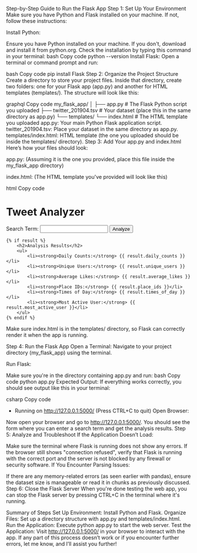 Step-by-Step Guide to Run the Flask App
Step 1: Set Up Your Environment
Make sure you have Python and Flask installed on your machine. If not, follow these instructions:

Install Python:

Ensure you have Python installed on your machine. If you don't, download and install it from python.org.
Check the installation by typing this command in your terminal:
bash
Copy code
python --version
Install Flask: Open a terminal or command prompt and run:

bash
Copy code
pip install Flask
Step 2: Organize the Project Structure
Create a directory to store your project files. Inside that directory, create two folders: one for your Flask app (app.py) and another for HTML templates (templates/). The structure will look like this:

graphql
Copy code
my_flask_app/
│
├── app.py              # The Flask Python script you uploaded
├── twitter_201904.tsv   # Your dataset (place this in the same directory as app.py)
└── templates/
    └── index.html       # The HTML template you uploaded
app.py: Your main Python Flask application script.
twitter_201904.tsv: Place your dataset in the same directory as app.py.
templates/index.html: HTML template (the one you uploaded should be inside the templates/ directory).
Step 3: Add Your app.py and index.html
Here’s how your files should look:

app.py: (Assuming it is the one you provided, place this file inside the my_flask_app directory)

index.html: (The HTML template you've provided will look like this)

html
Copy code
<!DOCTYPE html>
<html lang="en">
<head>
    <meta charset="UTF-8">
    <meta name="viewport" content="width=device-width, initial-scale=1.0">
    <title>Tweet Analyzer</title>
</head>
<body>
    <h1>Tweet Analyzer</h1>
    <form method="post">
        <label for="term">Search Term:</label>
        <input type="text" id="term" name="term" required>
        <button type="submit">Analyze</button>
    </form>

    {% if result %}
        <h2>Analysis Results</h2>
        <ul>
            <li><strong>Daily Counts:</strong> {{ result.daily_counts }}</li>
            <li><strong>Unique Users:</strong> {{ result.unique_users }}</li>
            <li><strong>Average Likes:</strong> {{ result.average_likes }}</li>
            <li><strong>Place IDs:</strong> {{ result.place_ids }}</li>
            <li><strong>Times of Day:</strong> {{ result.times_of_day }}</li>
            <li><strong>Most Active User:</strong> {{ result.most_active_user }}</li>
        </ul>
    {% endif %}
</body>
</html>
Make sure index.html is in the templates/ directory, so Flask can correctly render it when the app is running.

Step 4: Run the Flask App
Open a Terminal: Navigate to your project directory (my_flask_app) using the terminal.

Run Flask:

Make sure you're in the directory containing app.py and run:
bash
Copy code
python app.py
Expected Output: If everything works correctly, you should see output like this in your terminal:

csharp
Copy code
* Running on http://127.0.0.1:5000/ (Press CTRL+C to quit)
Open Browser:

Now open your browser and go to http://127.0.0.1:5000/.
You should see the form where you can enter a search term and get the analysis results.
Step 5: Analyze and Troubleshoot
If the Application Doesn’t Load:

Make sure the terminal where Flask is running does not show any errors.
If the browser still shows "connection refused", verify that Flask is running with the correct port and the server is not blocked by any firewall or security software.
If You Encounter Parsing Issues:

If there are any memory-related errors (as seen earlier with pandas), ensure the dataset size is manageable or read it in chunks as previously discussed.
Step 6: Close the Flask Server
When you're done testing the web app, you can stop the Flask server by pressing CTRL+C in the terminal where it's running.

Summary of Steps
Set Up Environment: Install Python and Flask.
Organize Files: Set up a directory structure with app.py and templates/index.html.
Run the Application: Execute python app.py to start the web server.
Test the Application: Visit http://127.0.0.1:5000/ in your browser to interact with the app.
If any part of this process doesn’t work or if you encounter further errors, let me know, and I’ll assist you further!
